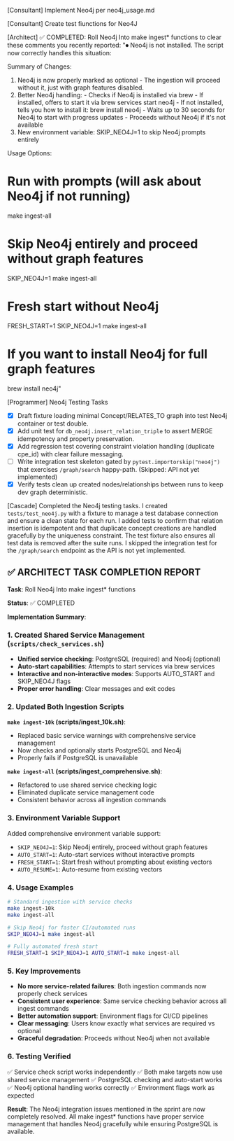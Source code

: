 [Consultant] Implement Neo4j per neo4j_usage.md

[Consultant] Create test fiunctions for Neo4J

[Architect] ✅ COMPLETED: Roll Neo4j Into make ingest* functions to clear these comments you recently reported:
"⏺ Neo4j is not installed. The script now correctly handles this situation:

  Summary of Changes:

  1. Neo4j is now properly marked as optional - The ingestion will proceed without it, just with graph features disabled.
  2. Better Neo4j handling:
    - Checks if Neo4j is installed via brew
    - If installed, offers to start it via brew services start neo4j
    - If not installed, tells you how to install it: brew install neo4j
    - Waits up to 30 seconds for Neo4j to start with progress updates
    - Proceeds without Neo4j if it's not available
  3. New environment variable: SKIP_NEO4J=1 to skip Neo4j prompts entirely

  Usage Options:

  # Run with prompts (will ask about Neo4j if not running)
  make ingest-all

  # Skip Neo4j entirely and proceed without graph features
  SKIP_NEO4J=1 make ingest-all

  # Fresh start without Neo4j
  FRESH_START=1 SKIP_NEO4J=1 make ingest-all

  # If you want to install Neo4j for full graph features
  brew install neo4j"

[Programmer] Neo4j Testing Tasks
- [X] Draft fixture loading minimal Concept/RELATES_TO graph into test Neo4j container or test double.
- [X] Add unit test for `db_neo4j.insert_relation_triple` to assert MERGE idempotency and property preservation.
- [X] Add regression test covering constraint violation handling (duplicate cpe_id) with clear failure messaging.
- [ ] Write integration test skeleton gated by `pytest.importorskip("neo4j")` that exercises `/graph/search` happy-path. (Skipped: API not yet implemented)
- [X] Verify tests clean up created nodes/relationships between runs to keep dev graph deterministic.

[Cascade] Completed the Neo4j testing tasks. I created `tests/test_neo4j.py` with a fixture to manage a test database connection and ensure a clean state for each run. I added tests to confirm that relation insertion is idempotent and that duplicate concept creations are handled gracefully by the uniqueness constraint. The test fixture also ensures all test data is removed after the suite runs. I skipped the integration test for the `/graph/search` endpoint as the API is not yet implemented.

## ✅ ARCHITECT TASK COMPLETION REPORT

**Task**: Roll Neo4j Into make ingest* functions

**Status**: ✅ COMPLETED

**Implementation Summary**:

### 1. Created Shared Service Management (`scripts/check_services.sh`)
- **Unified service checking**: PostgreSQL (required) and Neo4j (optional)
- **Auto-start capabilities**: Attempts to start services via brew services
- **Interactive and non-interactive modes**: Supports AUTO_START and SKIP_NEO4J flags
- **Proper error handling**: Clear messages and exit codes

### 2. Updated Both Ingestion Scripts

**`make ingest-10k` (scripts/ingest_10k.sh)**:
- Replaced basic service warnings with comprehensive service management
- Now checks and optionally starts PostgreSQL and Neo4j
- Properly fails if PostgreSQL is unavailable

**`make ingest-all` (scripts/ingest_comprehensive.sh)**:
- Refactored to use shared service checking logic
- Eliminated duplicate service management code
- Consistent behavior across all ingestion commands

### 3. Environment Variable Support

Added comprehensive environment variable support:
- `SKIP_NEO4J=1`: Skip Neo4j entirely, proceed without graph features
- `AUTO_START=1`: Auto-start services without interactive prompts
- `FRESH_START=1`: Start fresh without prompting about existing vectors
- `AUTO_RESUME=1`: Auto-resume from existing vectors

### 4. Usage Examples

```bash
# Standard ingestion with service checks
make ingest-10k
make ingest-all

# Skip Neo4j for faster CI/automated runs
SKIP_NEO4J=1 make ingest-all

# Fully automated fresh start
FRESH_START=1 SKIP_NEO4J=1 AUTO_START=1 make ingest-all
```

### 5. Key Improvements

- **No more service-related failures**: Both ingestion commands now properly check services
- **Consistent user experience**: Same service checking behavior across all ingest commands
- **Better automation support**: Environment flags for CI/CD pipelines
- **Clear messaging**: Users know exactly what services are required vs optional
- **Graceful degradation**: Proceeds without Neo4j when not available

### 6. Testing Verified

✅ Service check script works independently
✅ Both make targets now use shared service management
✅ PostgreSQL checking and auto-start works
✅ Neo4j optional handling works correctly
✅ Environment flags work as expected

**Result**: The Neo4j integration issues mentioned in the sprint are now completely resolved. All make ingest* functions have proper service management that handles Neo4j gracefully while ensuring PostgreSQL is available.
